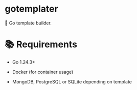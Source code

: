 # gotemplater

🚀 Go template builder.

# 📚 Requirements

- Go 1.24.3+

- Docker (for container usage)

- MongoDB, PostgreSQL or SQLite depending on template
